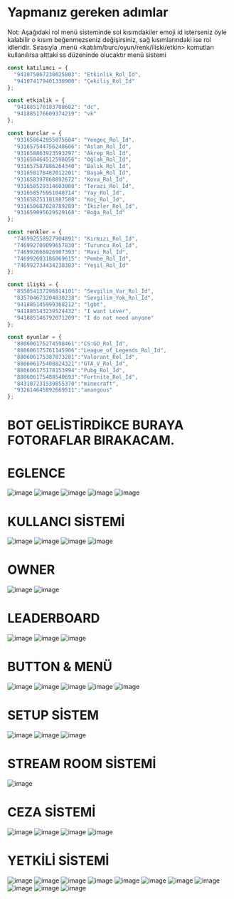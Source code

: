 # Yapmanız gereken adımlar

Not: Aşağıdaki rol menü sisteminde sol kısımdakiler emoji id isterseniz öyle kalabilir o kısım beğenmezseniz değişirsiniz, sağ kısımlarındaki ise rol idleridir. Sırasıyla .menü <katılım/burc/oyun/renk/iliski/etkin> komutları kullanılırsa alttaki ss düzeninde olucaktır menü sistemi

```js
const katılımcı = {
  "941075067230625803": "Etkinlik_Rol_İd",
  "941074179401338900": "Çekiliş_Rol_İd"
}; 

const etkinlik = {
  "941885170183708682": "dc",
  "941885176609374219": "vk"
}; 

const burclar = {
  "931658642955075604": "Yengeç_Rol_İd",
  "931657544756248606": "Aslan_Rol_İd",
  "931658863923593297": "Akrep_Rol_İd",
  "931658464512598056": "Oğlak_Rol_İd",
  "931657587886264340": "Balık_Rol_İd",
  "931658178482012201": "Başak_Rol_İd",
  "931658397860892672": "Kova_Rol_İd",
  "931658529314603008": "Terazi_Rol_İd",
  "931658575951048714": "Yay_Rol_İd",
  "931658251181887508": "Koç_Rol_İd",
  "931658687028789289": "İkizler_Rol_İd",
  "931659095629529168": "Boğa_Rol_İd"
};

const renkler = {
  "746992558927904891": "Kırmızı_Rol_İd",
  "746992700099657830": "Turuncu_Rol_İd",
  "746992666926907393": "Mavi_Rol_İd",
  "746992603186069615": "Pembe_Rol_İd",
  "746992734434230383": "Yeşil_Rol_İd"
};

const ilişki = {
  "855054137296814101": "Sevgilim_Var_Rol_İd",
  "835704673204830238": "Sevgilim_Yok_Rol_İd",
  "941885145999368212": "lgbt",
  "941885143239524432": "I want Lover",
  "941885146792071209": "I do not need anyone"
}; 

const oyunlar = {
  "880606175274598461":"CS:GO_Rol_İd",
  "880606175761145906":"League_of_Legends_Rol_İd",
  "880606175387873281":"Valorant_Rol_İd",
  "880606175408824321":"GTA_V_Rol_İd",
  "880606175178153994":"Pubg_Rol_İd",
  "880606175488540693":"Fortnite_Rol_İd",
  "843187231539855370":"minecraft",
  "932614645892669511":"amangous"
};

```
# BOT GELİSTİRDİKCE BURAYA FOTORAFLAR BIRAKACAM.


# EGLENCE 
![image](https://cdn.discordapp.com/attachments/932377086205788290/932380060466413708/unknown.png)
![image](https://cdn.discordapp.com/attachments/979081873085038632/982720765470339105/unknown.png)
![image](https://cdn.discordapp.com/attachments/979081873085038632/982724166216192031/unknown.png)
![image](https://cdn.discordapp.com/attachments/979081873085038632/982728117921656862/unknown.png)
![image](https://cdn.discordapp.com/attachments/979081873085038632/982728188033654814/unknown.png)

# KULLANCI SİSTEMİ
![image](https://cdn.discordapp.com/attachments/945760991805866014/976950716914597898/unknown.png)
![image](https://cdn.discordapp.com/attachments/945760991805866014/976949465162330192/unknown.png)
![image](https://cdn.discordapp.com/attachments/932377086205788290/944154222008598598/unknown.png)
![image](https://cdn.discordapp.com/attachments/932377086205788290/944154060708261928/unknown.png)


# OWNER
![image](https://cdn.discordapp.com/attachments/932377086205788290/932377096884461618/unknown.png)
![image](https://cdn.discordapp.com/attachments/945760987376648259/948931011943743560/unknown.png)

# LEADERBOARD
![image](https://cdn.discordapp.com/attachments/969556977522974750/981732574651097128/unknown.png)
![image](https://cdn.discordapp.com/attachments/969556977522974750/981732390714081300/unknown.png)
![image](https://cdn.discordapp.com/attachments/969556977522974750/981732446410244126/unknown.png)

# BUTTON & MENÜ
![image](https://cdn.discordapp.com/attachments/932377086205788290/944153907855253604/unknown.png)
![image](https://cdn.discordapp.com/attachments/932377086205788290/932378439338561606/unknown.png)
![image](https://cdn.discordapp.com/attachments/932377086205788290/932378376822472704/unknown.png)
![image](https://cdn.discordapp.com/attachments/932377086205788290/932378589184278569/unknown.png)
![image](https://cdn.discordapp.com/attachments/969556977522974750/981732962984923156/unknown.png)

# SETUP SİSTEM
![image](https://cdn.discordapp.com/attachments/976774642956124182/978788409067847700/unknown.png)
![image](https://cdn.discordapp.com/attachments/976774642956124182/978788366076219452/unknown.png)
![image](https://cdn.discordapp.com/attachments/979081873085038632/980196665346633828/unknown.png)


# STREAM ROOM SİSTEMİ
![image](https://cdn.discordapp.com/attachments/984181188409319514/984254679380787230/unknown.png)

# CEZA SİSTEMİ
![image](https://cdn.discordapp.com/attachments/984181188409319514/984222897675571290/unknown.png)
![image](https://cdn.discordapp.com/attachments/984181188409319514/984405219851005962/unknown.png)
![image](https://cdn.discordapp.com/attachments/984181188409319514/984405300645888032/unknown.png)
![image](https://cdn.discordapp.com/attachments/984181188409319514/984423630396080158/unknown.png)

# YETKİLİ SİSTEMİ
![image](https://cdn.discordapp.com/attachments/984181188409319514/984550238238949416/unknown.png)
![image](https://cdn.discordapp.com/attachments/945760987833847880/981653776882626621/unknown.png)
![image](https://cdn.discordapp.com/attachments/976774642956124182/977275666858905682/unknown.png)
![image](https://cdn.discordapp.com/attachments/945760991805866014/976950189615099945/unknown.png)
![image](https://cdn.discordapp.com/attachments/954337657964613732/981605521754816622/unknown.png)
![image](https://cdn.discordapp.com/attachments/945760991805866014/976949995506909234/unknown.png)
![image](https://cdn.discordapp.com/attachments/932377086205788290/932377740940836895/unknown.png)
![image](https://cdn.discordapp.com/attachments/932377086205788290/932377844305264680/unknown.png)
![image](https://cdn.discordapp.com/attachments/932377086205788290/932378283704733746/unknown.png)
![image](https://cdn.discordapp.com/attachments/932377086205788290/932377204032159775/unknown.png)
![image](https://cdn.discordapp.com/attachments/932377086205788290/932377418696638615/unknown.png)
